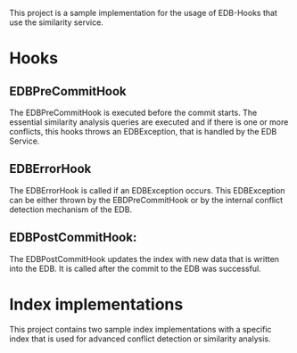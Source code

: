 This project is a sample implementation for the usage of EDB-Hooks that use the similarity service.


# Hooks

## EDBPreCommitHook
The EDBPreCommitHook is executed before the commit starts. The essential similarity analysis queries are executed and if there is one or more conflicts, this hooks throws an EDBException, that is handled by the EDB Service.

## EDBErrorHook
The EDBErrorHook is called if an EDBException occurs. This EDBException can be either thrown by the EBDPreCommitHook or by the internal conflict detection mechanism of the EDB.

## EDBPostCommitHook:
The EDBPostCommitHook updates the index with new data that is written into the EDB. It is called after the commit to the EDB was successful.

# Index implementations
This project contains two sample index implementations with a specific index that is used for advanced conflict detection or similarity analysis.




